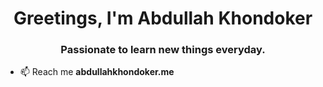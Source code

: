 <h1 align="center">Greetings, I'm Abdullah Khondoker</h1>
<h3 align="center">Passionate to learn new things everyday.</h3>


- 📫 Reach me **abdullahkhondoker.me**

